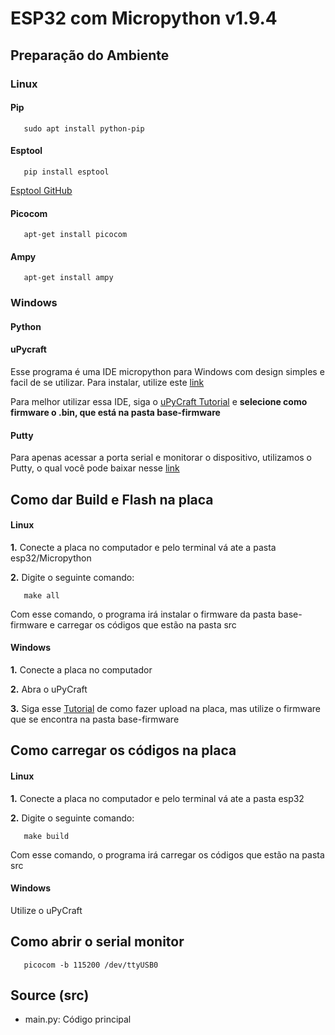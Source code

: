 # ESP32 com Micropython v1.9.4

## Preparação do Ambiente

### Linux
#### Pip

```
   sudo apt install python-pip
```

#### Esptool

```
   pip install esptool
```
  [Esptool GitHub](https://github.com/espressif/esptool)

#### Picocom

```
   apt-get install picocom
```

#### Ampy

```
   apt-get install ampy
```


### Windows
#### Python

#### uPycraft

Esse programa é uma IDE micropython para Windows com design simples e facil de se utilizar. Para instalar, utilize este [link](https://raw.githubusercontent.com/DFRobot/uPyCraft/master/uPyCraft.exe)

Para melhor utilizar essa IDE, siga o [uPyCraft Tutorial](https://www.embarcados.com.br/micropython-no-esp8266/) e **selecione como firmware o .bin, que está na pasta base-firmware**

#### Putty

Para apenas acessar a porta serial e monitorar o dispositivo, utilizamos o Putty, o qual você pode baixar nesse [link](https://www.putty.org/)

## Como dar Build e Flash na placa

   #### Linux
   **1.** Conecte a placa no computador e pelo terminal vá ate a pasta esp32/Micropython

   **2.** Digite o seguinte comando:
```
   make all
```
Com esse comando, o programa irá instalar o firmware da pasta base-firmware e carregar os códigos que estão na pasta src

   #### Windows
   **1.** Conecte a placa no computador 

   **2.** Abra o uPyCraft

   **3.** Siga esse [Tutorial](https://www.embarcados.com.br/micropython-no-esp8266/) de como fazer upload na placa, mas utilize o firmware que se encontra na pasta base-firmware

## Como carregar os códigos na placa

   #### Linux
   **1.** Conecte a placa no computador e pelo terminal vá ate a pasta esp32

   **2.** Digite o seguinte comando:
```
   make build
```
Com esse comando, o programa irá carregar os códigos que estão na pasta src
  
  #### Windows

   Utilize o uPyCraft

## Como abrir o serial monitor

```
   picocom -b 115200 /dev/ttyUSB0
```

## Source (src)
   * main.py: Código principal




